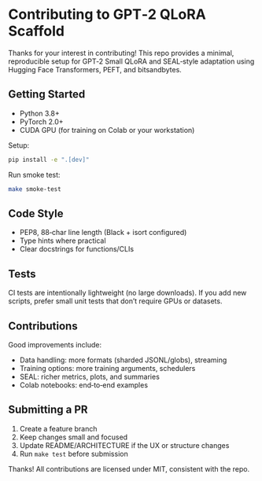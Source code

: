 # Contributing to GPT‑2 QLoRA Scaffold

Thanks for your interest in contributing! This repo provides a minimal, reproducible
setup for GPT‑2 Small QLoRA and SEAL‑style adaptation using Hugging Face Transformers,
PEFT, and bitsandbytes.

## Getting Started

- Python 3.8+
- PyTorch 2.0+
- CUDA GPU (for training on Colab or your workstation)

Setup:
```bash
pip install -e ".[dev]"
```

Run smoke test:
```bash
make smoke-test
```

## Code Style

- PEP8, 88‑char line length (Black + isort configured)
- Type hints where practical
- Clear docstrings for functions/CLIs

## Tests

CI tests are intentionally lightweight (no large downloads). If you add new scripts,
prefer small unit tests that don’t require GPUs or datasets.

## Contributions

Good improvements include:
- Data handling: more formats (sharded JSONL/globs), streaming
- Training options: more training arguments, schedulers
- SEAL: richer metrics, plots, and summaries
- Colab notebooks: end‑to‑end examples

## Submitting a PR

1. Create a feature branch
2. Keep changes small and focused
3. Update README/ARCHITECTURE if the UX or structure changes
4. Run `make test` before submission

Thanks! All contributions are licensed under MIT, consistent with the repo.
